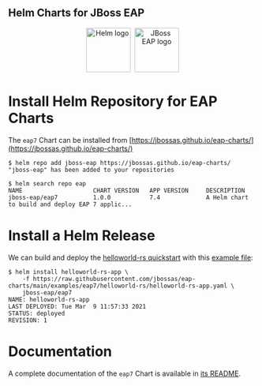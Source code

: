 ## Helm Charts for JBoss EAP

<p align="center">
  <a href="https://helm.sh"><img src="https://helm.sh/img/helm.svg" alt="Helm logo" title="WildFly" height="90"/></a>&nbsp;
  <a href="https://www.redhat.com/en/technologies/jboss-middleware/application-platform"><img src="https://developers.redhat.com/blog/wp-content/uploads/2020/06/Logo-Red_Hat-JBoss_Enterprise_Application_Platform-B-Standard-RGB.png" alt="JBoss EAP logo" title="EAP" height="90"/></a>
</p>

# Install Helm Repository for EAP Charts

The `eap7` Chart can be installed from [https://jbossas.github.io/eap-charts/](https://jbossas.github.io/eap-charts/)

```
$ helm repo add jboss-eap https://jbossas.github.io/eap-charts/
"jboss-eap" has been added to your repositories

$ helm search repo eap
NAME                    CHART VERSION   APP VERSION     DESCRIPTION
jboss-eap/eap7          1.0.0           7.4             A Helm chart to build and deploy EAP 7 applic...
````

# Install a Helm Release

We can build and deploy the [helloworld-rs quickstart](https://github.com/wildfly/quickstart/tree/master/helloworld-rs) with this [example file](https://raw.githubusercontent.com/jbossas/eap-charts/main/examples/eap7/helloworld-rs/helloworld-rs-app.yaml):

```
$ helm install helloworld-rs-app \
    -f https://raw.githubusercontent.com/jbossas/eap-charts/main/examples/eap7/helloworld-rs/helloworld-rs-app.yaml \
    jboss-eap/eap7
NAME: helloworld-rs-app
LAST DEPLOYED: Tue Mar  9 11:57:33 2021
STATUS: deployed
REVISION: 1
```

# Documentation

A complete documentation of the `eap7` Chart is available in [its README](https://github.com/jbossas/eap-charts/blob/main/charts/eap7/README.md).

